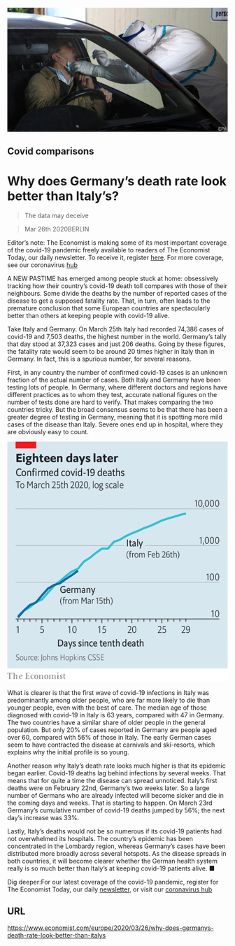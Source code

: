![](./images/20200328_EUP503.jpg)

## Covid comparisons

# Why does Germany’s death rate look better than Italy’s?

> The data may deceive

> Mar 26th 2020BERLIN

Editor’s note: The Economist is making some of its most important coverage of the covid-19 pandemic freely available to readers of The Economist Today, our daily newsletter. To receive it, register [here](https://www.economist.com//newslettersignup). For more coverage, see our coronavirus [hub](https://www.economist.com//coronavirus)

A  NEW PASTIME has emerged among people stuck at home: obsessively tracking how their country’s covid-19 death toll compares with those of their neighbours. Some divide the deaths by the number of reported cases of the disease to get a supposed fatality rate. That, in turn, often leads to the premature conclusion that some European countries are spectacularly better than others at keeping people with covid-19 alive.

Take Italy and Germany. On March 25th Italy had recorded 74,386 cases of covid-19 and 7,503 deaths, the highest number in the world. Germany’s tally that day stood at 37,323 cases and just 206 deaths. Going by these figures, the fatality rate would seem to be around 20 times higher in Italy than in Germany. In fact, this is a spurious number, for several reasons.

First, in any country the number of confirmed covid-19 cases is an unknown fraction of the actual number of cases. Both Italy and Germany have been testing lots of people. In Germany, where different doctors and regions have different practices as to whom they test, accurate national figures on the number of tests done are hard to verify. That makes comparing the two countries tricky. But the broad consensus seems to be that there has been a greater degree of testing in Germany, meaning that it is spotting more mild cases of the disease than Italy. Severe ones end up in hospital, where they are obviously easy to count.



![](./images/20200328_EUC879.png)

What is clearer is that the first wave of covid-19 infections in Italy was predominantly among older people, who are far more likely to die than younger people, even with the best of care. The median age of those diagnosed with covid-19 in Italy is 63 years, compared with 47 in Germany. The two countries have a similar share of older people in the general population. But only 20% of cases reported in Germany are people aged over 60, compared with 56% of those in Italy. The early German cases seem to have contracted the disease at carnivals and ski-resorts, which explains why the initial profile is so young.

Another reason why Italy’s death rate looks much higher is that its epidemic began earlier. Covid-19 deaths lag behind infections by several weeks. That means that for quite a time the disease can spread unnoticed. Italy’s first deaths were on February 22nd, Germany’s two weeks later. So a large number of Germans who are already infected will become sicker and die in the coming days and weeks. That is starting to happen. On March 23rd Germany’s cumulative number of covid-19 deaths jumped by 56%; the next day’s increase was 33%.

Lastly, Italy’s deaths would not be so numerous if its covid-19 patients had not overwhelmed its hospitals. The country’s epidemic has been concentrated in the Lombardy region, whereas Germany’s cases have been distributed more broadly across several hotspots. As the disease spreads in both countries, it will become clearer whether the German health system really is so much better than Italy’s at keeping covid-19 patients alive. ■

Dig deeper:For our latest coverage of the covid-19 pandemic, register for The Economist Today, our daily [newsletter](https://www.economist.com//newslettersignup), or visit our [coronavirus hub](https://www.economist.com//coronavirus)

## URL

https://www.economist.com/europe/2020/03/26/why-does-germanys-death-rate-look-better-than-italys
